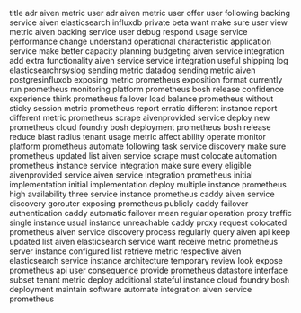title adr aiven metric user adr aiven metric user offer user following backing service aiven elasticsearch influxdb private beta want make sure user view metric aiven backing service user debug respond usage service performance change understand operational characteristic application service make better capacity planning budgeting aiven service integration add extra functionality aiven service service integration useful shipping log elasticsearchrsyslog sending metric datadog sending metric aiven postgresinfluxdb exposing metric prometheus exposition format currently run prometheus monitoring platform prometheus bosh release confidence experience think prometheus failover load balance prometheus without sticky session metric prometheus report erratic different instance report different metric prometheus scrape aivenprovided service deploy new prometheus cloud foundry bosh deployment prometheus bosh release reduce blast radius tenant usage metric affect ability operate monitor platform prometheus automate following task service discovery make sure prometheus updated list aiven service scrape must colocate automation prometheus instance service integration make sure every eligible aivenprovided service aiven service integration prometheus initial implementation initial implementation deploy multiple instance prometheus high availability three service instance prometheus caddy aiven service discovery gorouter exposing prometheus publicly caddy failover authentication caddy automatic failover mean regular operation proxy traffic single instance usual instance unreachable caddy proxy request colocated prometheus aiven service discovery process regularly query aiven api keep updated list aiven elasticsearch service want receive metric prometheus server instance configured list retrieve metric respective aiven elasticsearch service instance architecture temporary review look expose prometheus api user consequence provide prometheus datastore interface subset tenant metric deploy additional stateful instance cloud foundry bosh deployment maintain software automate integration aiven service prometheus